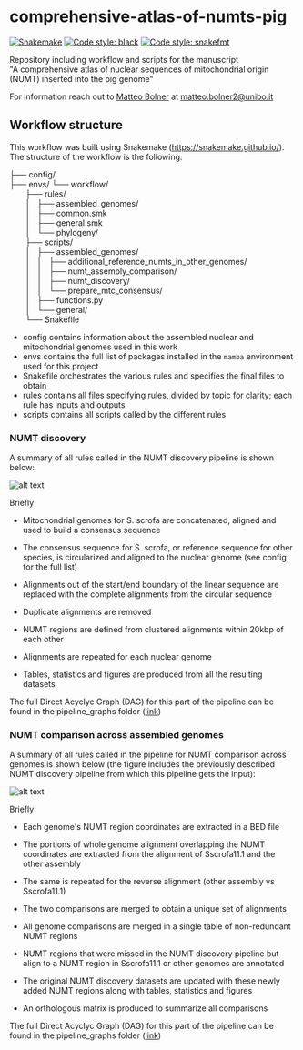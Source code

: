 # comprehensive-atlas-of-numts-pig
[![Snakemake](https://img.shields.io/badge/snakemake-≥7.19.0-brightgreen.svg)](https://snakemake.github.io)
[![Code style: black](https://img.shields.io/badge/code%20style-black-000000.svg)](https://github.com/psf/black)
[![Code style: snakefmt](https://img.shields.io/badge/code%20style-snakefmt-000000.svg)](https://github.com/snakemake/snakefmt)

Repository including workflow and scripts for the manuscript  
"A comprehensive atlas of nuclear sequences of mitochondrial origin (NUMT) inserted into the pig genome"

For information reach out to [Matteo Bolner](https://github.com/matteobolner) at matteo.bolner2@unibo.it

## Workflow structure
This workflow was built using Snakemake (https://snakemake.github.io/).
The structure of the workflow is the following:

├── config/  
├── envs/
└── workflow/  
  ├── rules/  
  │   ├── assembled_genomes/  
  │   ├── common.smk  
  │   ├── general.smk  
  │   └── phylogeny/  
  ├── scripts/  
  │   ├── assembled_genomes/  
  │   │   ├── additional_reference_numts_in_other_genomes/  
  │   │   ├── numt_assembly_comparison/  
  │   │   ├── numt_discovery/  
  │   │   └── prepare_mtc_consensus/  
  │   ├── functions.py  
  │   └── general/  
  └── Snakefile  

- config contains information about the assembled nuclear and mitochondrial genomes used in this work
- envs contains the full list of packages installed in the `mamba` environment used for this project
- Snakefile orchestrates the various rules and specifies the final files to obtain
- rules contains all files specifying rules, divided by topic for clarity; each rule has inputs and outputs
- scripts contains all scripts called by the different rules

### NUMT discovery

A summary of all rules called in the NUMT discovery pipeline is shown below:

[numt_discovery_summary]: https://github.com/matteobolner/comprehensive-atlas-of-numts-pig/blob/main/pipeline_graphs/numt_discovery_summary.svg "Test"
![alt text][numt_discovery_summary]

Briefly:
- Mitochondrial genomes for S. scrofa are concatenated, aligned and used to build a consensus sequence
- The consensus sequence for S. scrofa,  or reference sequence for other species, is circularized and aligned to the nuclear genome (see config for the full list)
- Alignments out of the start/end boundary of the linear sequence are replaced with the complete alignments from the circular sequence
- Duplicate alignments are removed
- NUMT regions are defined from clustered alignments within 20kbp of each other
- Alignments are repeated for each nuclear genome

- Tables, statistics and figures are produced from all the resulting datasets

The full Direct Acyclyc Graph (DAG) for this part of the pipeline can be found in the pipeline_graphs folder ([link](pipeline_graphs/numt_discovery_complete.svg))

### NUMT comparison across assembled genomes

A summary of all rules called in the pipeline for NUMT comparison across genomes  is shown below (the figure includes the previously described NUMT discovery pipeline from which this pipeline gets the input):

[genome_comparison_summary]: https://github.com/matteobolner/comprehensive-atlas-of-numts-pig/blob/main/pipeline_graphs/genome_comparison_summary.png "Test"
![alt text][genome_comparison_summary]

Briefly:
- Each genome's NUMT region coordinates are extracted in a BED file  

- The portions of whole genome alignment overlapping the NUMT coordinates are extracted from the alignment of Sscrofa11.1 and the other assembly  

- The same is repeated for the reverse alignment (other assembly vs Sscrofa11.1)

- The two comparisons are merged to obtain a unique set of alignments

- All genome comparisons are merged in a single table of non-redundant NUMT regions

- NUMT regions that were missed in the NUMT discovery pipeline but align to a NUMT region in Sscrofa11.1 or other genomes are annotated

- The original NUMT discovery datasets are updated with these newly added NUMT regions along with tables, statistics and figures

- An orthologous matrix is produced to summarize all comparisons


The full Direct Acyclyc Graph (DAG) for this part of the pipeline can be found in the pipeline_graphs folder ([link](pipeline_graphs/genome_comparison_complete.svg))
